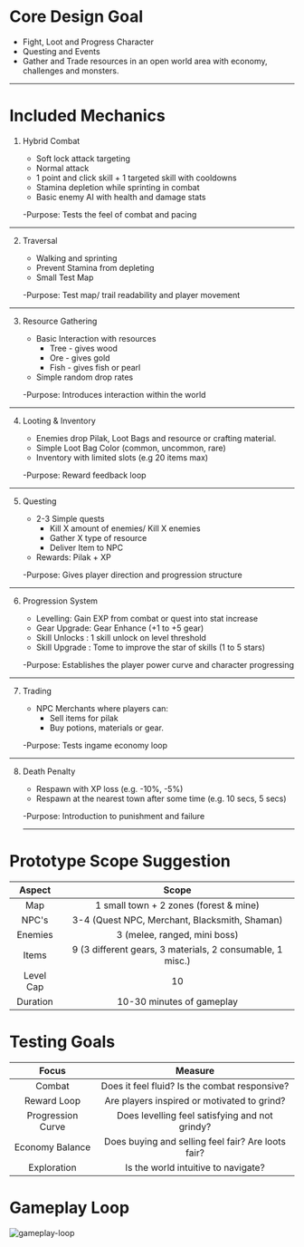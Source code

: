 # Core Design Goal
- Fight, Loot and Progress Character
- Questing and Events
-  Gather and Trade resources
	 in an open world area with economy, challenges and monsters.

___
# Included Mechanics

1. Hybrid Combat
	- Soft lock attack targeting
	- Normal attack
	- 1 point and click skill + 1 targeted skill with cooldowns
	- Stamina depletion while sprinting in combat
	- Basic enemy AI with health and damage stats
	
	-Purpose: Tests the feel of combat and pacing
	
---

2. Traversal
	- Walking and sprinting
	- Prevent Stamina from depleting
	- Small Test Map
	
	-Purpose: Test map/ trail readability and player movement
	
---

3. Resource Gathering
	 - Basic Interaction with resources
		 - Tree - gives wood
		 - Ore - gives gold
		 - Fish - gives fish or pearl
	- Simple random drop rates
	
	-Purpose: Introduces interaction within the world
	
---

4. Looting & Inventory
	- Enemies drop Pilak, Loot Bags and resource or crafting material.
	- Simple Loot Bag Color (common, uncommon, rare)
	- Inventory with limited slots (e.g 20 items max)
	
	-Purpose: Reward feedback loop
	 
---

5.  Questing
	- 2-3 Simple quests
		- Kill X amount of enemies/ Kill X enemies
		- Gather X type of resource
		- Deliver Item to NPC
	- Rewards: Pilak + XP
	
	-Purpose: Gives player direction and progression structure
	
---

6. Progression System
	- Levelling: Gain EXP from combat or quest into stat increase
	- Gear Upgrade: Gear Enhance (+1 to +5 gear)
	- Skill Unlocks : 1 skill unlock on level threshold
	- Skill Upgrade : Tome to improve the star of skills (1 to 5 stars)

	-Purpose: Establishes the player power curve and character progressing
	
---

7. Trading
	-  NPC Merchants where players can:
		- Sell items for pilak
		- Buy potions, materials or gear.
		
	-Purpose: Tests ingame economy loop
	
---

8. Death Penalty
	- Respawn with XP loss (e.g. -10%, -5%)
	- Respawn at the nearest town after some time (e.g. 10 secs, 5 secs)
	
	-Purpose: Introduction to punishment and failure
	
	---
# Prototype Scope Suggestion
|  Aspect   |                           Scope                           |
| :-------: | :-------------------------------------------------------: |
|    Map    |          1 small town + 2 zones (forest & mine)           |
|   NPC's   |       3-4 (Quest NPC, Merchant, Blacksmith, Shaman)       |
|  Enemies  |               3 (melee, ranged, mini boss)                |
|   Items   | 9 (3 different gears, 3 materials, 2 consumable, 1 misc.) |
| Level Cap |                            10                             |
| Duration  |                 10-30 minutes of gameplay                 |

# Testing Goals

|       Focus       |                      Measure                       |
| :---------------: | :------------------------------------------------: |
|      Combat       |   Does it feel fluid? Is the combat responsive?    |
|    Reward Loop    |    Are players inspired or motivated to grind?     |
| Progression Curve |   Does levelling feel satisfying and not grindy?   |
|  Economy Balance  | Does buying and selling feel fair? Are loots fair? |
|    Exploration    |        Is the world intuitive to navigate?         |

# Gameplay Loop

![gameplay-loop](https://github.com/user-attachments/assets/61838ac6-db2e-4bf7-adba-ab7605e1a62b)
